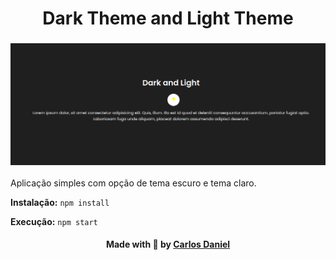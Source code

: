 <h1 align="center">
  Dark Theme and Light Theme
</h1>

<h3 align="center">
    <img alt="Main" width="560" title="#logo" src="./public/img/print.png">
    <br>
</h3>

Aplicação simples com opção de tema escuro e tema claro.

**Instalação:** ``npm install``

**Execução:** ``npm start``


<h4 align="center">
    Made with 💜 by <a href="https://www.linkedin.com/in/carlos-daniel-17a320196/" target="_blank">Carlos Daniel</a>
</h4>
